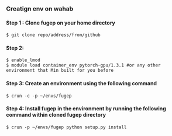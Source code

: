 ### Creatign env on wahab
#### Step 1 : Clone fugep on your home directory
```
$ git clone repo/address/from/github
```
#### Step 2: 
```
$ enable_lmod
$ module load container_env pytorch-gpu/1.3.1 #or any other environment that Min built for you before
```
#### Step 3: Create an environment using the following command
```
$ crun -c -p ~/envs/fugep
```

#### Step 4: Install fugep in the environment by running the following command within cloned fugep directory
```
$ crun -p ~/envs/fugep python setup.py install
```

